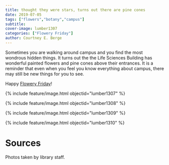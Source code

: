 ```yaml
---
title: thought they were stars, turns out there are pine cones
date: 2019-07-05
tags: ["flowers","botany","campus"]
subtitle: 
cover-image: lumber1307
categories: ["Flowery Friday"]
author: Courtney E. Berge
---
```


Sometimes you are walking around campus and you find the most wondrous hidden things. It turns out the the Life Sciences Building has wonderful painted flowers and pine cones above their entrances. It is a reminder that even when you feel you know everything about campus, there may still be new things for you to see.

Happy [Flowery Friday](https://harvester.lib.uidaho.edu/series/floweryfriday.html)!

{% include feature/image.html objectid="lumber1307" %}

{% include feature/image.html objectid="lumber1308" %}

{% include feature/image.html objectid="lumber1309" %}

{% include feature/image.html objectid="lumber1310" %}

# Sources

Photos taken by library staff.